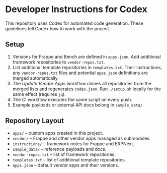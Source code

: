 # Developer Instructions for Codex

This repository uses Codex for automated code generation. These guidelines tell Codex how to work with the project.

## Setup

1. Versions for Frappe and Bench are defined in `apps.json`. Add additional
   framework repositories to `vendor-repos.txt`.
2. List additional template repositories in `templates.txt`. Their
    instructions, any `vendor-repos.txt` files and potential `apps.json`
    definitions are merged automatically.
3. The *Update Vendor Apps* workflow clones all repositories from the merged
    lists and regenerates `codex.json`. Run `./setup.sh` locally for the same
    effect (requires `jq`).
4. The CI workflow executes the same script on every push.
5. Example payloads or external API docs belong in `sample_data/`.

## Repository Layout

- `apps/` – custom apps created in this project.
- `vendor/` – Frappe and other vendor apps managed as submodules.
- `instructions/` – framework notes for Frappe and ERPNext.
- `sample_data/` – reference payloads and docs.
- `vendor-repos.txt` – list of framework repositories.
- `templates.txt` – list of additional template repositories.
- `apps.json` – default vendor apps and their versions.
